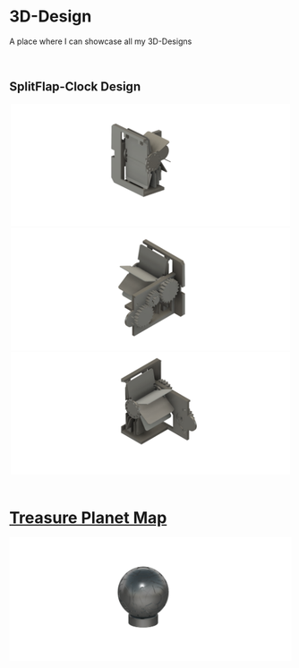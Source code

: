 <h1>3D-Design</h1>
<p>A place where I can showcase all my 3D-Designs</p>

<br>

## SplitFlap-Clock Design

<div align="center">
    <img src='Splitflap-Clock/main.png' alt='Main View' width="500" />
    <img src='Splitflap-Clock/side.png' alt='Side View' width="500" />
    <img src='Splitflap-Clock/back.png' alt='Back View' width="500" />
</div>
<br>

<h1><a href='https://www.youtube.com/watch?v=yltXUt26NT4&t=2s'>Treasure Planet Map </a></h1>

<div align='center'>
    <img src='Treasure-Planet/orb.png' alt='Main View' />
</div>

    
